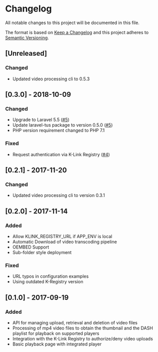 # Changelog

All notable changes to this project will be documented in this file.

The format is based on [Keep a Changelog](http://keepachangelog.com/en/0.3.0/) 
and this project adheres to [Semantic Versioning](http://semver.org/).

## [Unreleased]

### Changed

- Updated video processing cli to 0.5.3

## [0.3.0] - 2018-10-09

### Changed

- Upgrade to Laravel 5.5 ([#5](https://github.com/k-box/k-link-video-streaming/pull/5))
- Update laravel-tus package to version 0.5.0 ([#5](https://github.com/k-box/k-link-video-streaming/pull/5))
- PHP version requirement changed to PHP 7.1

### Fixed

- Request authentication via K-Link Registry ([#4](https://github.com/k-box/k-link-video-streaming/pull/4))

## [0.2.1] - 2017-11-20
### Changed

- Updated video processing cli to version 0.3.1

## [0.2.0] - 2017-11-14

### Added

- Allow KLINK_REGISTRY_URL if APP_ENV is local
- Automatic Download of video transcoding pipeline
- OEMBED Support
- Sub-folder style deployment

### Fixed

- URL typos in configuration examples
- Using outdated K-Registry version

## [0.1.0] - 2017-09-19

### Added 

- API for managing upload, retrieval and deletion of video files
- Processing of mp4 video files to obtain the thumbnail and the DASH playlist for playback on supported players
- Integration with the K-Link Registry to authorize/deny video uploads
- Basic playback page with integrated player
